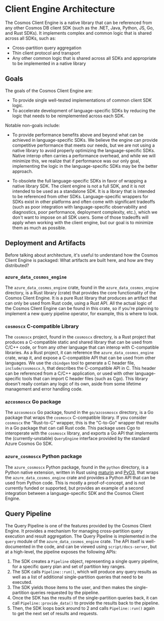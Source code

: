 # Client Engine Architecture

The Cosmos Client Engine is a native library that can be referenced from any other Cosmos DB client SDK (such as the .NET, Java, Python, JS, Go, and Rust SDKs).
It implements complex and common logic that is shared across all SDKs, such as:

* Cross-partition query aggregation
* Thin client protocol and transport
* Any other common logic that is shared across all SDKs and appropriate to be implemented in a native library

## Goals

The goals of the Cosmos Client Engine are:

* To provide single well-tested implementations of common client SDK logic.
* To accelerate development of language-specific SDKs by reducing the logic that needs to be reimplemented across each SDK.

Notable non-goals include:

* To provide performance benefits above and beyond what can be achieved in language-specific SDKs. We believe the engine can provide competitive performance that meets our needs, but we are not using a native library to avoid properly optimizing the language-specific SDKs. Native interop often carries a performance overhead, and while we will minimize this, we realize that if performance was our only goal, implementing the logic in the language-specific SDKs may be the better approach.

* To obsolete the full language-specific SDKs in favor of wrapping a native library SDK. The client engine is not a full SDK, and it is not intended to be used as a standalone SDK. It is a library that is intended to be referenced from other SDKs. Language-specific wrappers for SDKs exist in other platforms and often come with significant tradeoffs (such as poor integration with language-specific observability and diagnostics, poor performance, deployment complexity, etc.), which we don't want to impose on all SDK users. Some of those tradeoffs will apply when working with the client engine, but our goal is to minimize them as much as possible.

## Deployment and Artifacts

Before talking about architecture, it's useful to understand how the Cosmos Client Engine is packaged: What artifacts are built here, and how are they distributed?

### `azure_data_cosmos_engine`

The `azure_data_cosmos_engine` crate, found in the `azure_data_cosmos_engine` directory, is a Rust library (crate) that provides the core functionality of the Cosmos Client Engine.
It is a pure Rust library that produces an artifact that can only be used from Rust code, using a Rust API.
All the actual logic of the Cosmos Client Engine can be found in this crate, so if you're planning to implement a new query pipeline operator, for example, this is where to look.

### `cosmoscx` C-compatible Library

The `cosmoscx` project, found in the `cosmoscx` directory, is a Rust project that produces a C-compatible static and shared library that can be used from C/C++ code, or from any other language that can interop with C-compatible libraries.
As a Rust project, it can reference the `azure_data_cosmos_engine` crate, wrap it, and expose a C-compatible API that can be used from other languages.
We use the `cbindgen` tool to generate a C header file, `include/cosmoscx.h`, that describes the C-compatible API in C.
This header can be referenced from a C/C++ application, or used with other language-specific tools that can import C header files (such as Cgo).
This library doesn't really contain any logic of its own, aside from some lifetime management and error handling code.

### `azcosmoscx` Go package

The `azcosmoscx` Go package, found in the `go/azcosmoscx` directory, is a Go package that wraps the `cosmoscx` C-compatible library.
If you consider `cosmoscx` the "Rust-to-C" wrapper, this is the "C-to-Go" wrapper that results in a Go package that can call Rust code.
This package uses Cgo to interoperate with the `cosmoscx` library, and exports a Go API that implements the (currently-unstable) `QueryEngine` interface provided by the standard Azure Cosmos Go SDK.

### `azure_cosmoscx` Python package

The `azure_cosmoscx` Python package, found in the `python` directory, is a Python native extension, written in Rust using [maturin](https://maturin.rs/) and [PyO3](https://pyo3.rs/), that wraps the `azure_data_cosmos_engine` crate
and provides a Python API that can be used from Python code.
This is mostly a proof-of-concept, and is not currently funded or supported, but provides an example of a second integration between a language-specific SDK and the Cosmos Client Engine.

## Query Pipeline

The Query Pipeline is one of the features provided by the Cosmos Client Engine.
It provides a mechanism for managing cross-partition query execution and result aggregation.
The Query Pipeline is implemented in the `query` module of the `azure_data_cosmos_engine` crate.
The API itself is well-documented in the code, and can be viewed using `script/docs-server`, but at a high-level, the pipeline exposes the following APIs:

1. The SDK creates a `Pipeline` object, representing a single query pipeline, for a specific query plan and set of partition key ranges.
2. The SDK calls `Pipeline::run()`, which will produce any query results as well as a list of additional single-partition queries that need to be executed.
3. The SDK yields those items to the user, and then makes the single-partition queries requested by the pipeline.
4. Once the SDK has the results of the single-partition queries back, it can call `Pipeline::provide_data()` to provide the results back to the pipeline.
5. Then, the SDK loops back around to 2 and calls `Pipeline::run()` again to get the next set of results and requests.